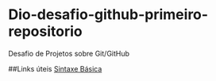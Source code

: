 # Dio-desafio-github-primeiro-repositorio
Desafio de Projetos sobre Git/GitHub

##Links úteis 
[Sintaxe Básica](https://www.markdownguide.org/basic-syntax/)
